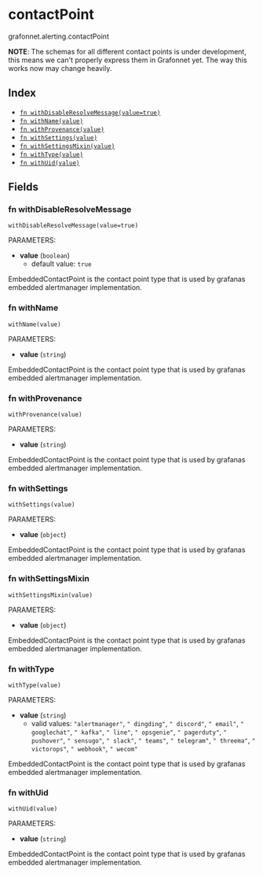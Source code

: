 # contactPoint

grafonnet.alerting.contactPoint

**NOTE**: The schemas for all different contact points is under development, this means we can't properly express them in Grafonnet yet. The way this works now may change heavily.


## Index

* [`fn withDisableResolveMessage(value=true)`](#fn-withdisableresolvemessage)
* [`fn withName(value)`](#fn-withname)
* [`fn withProvenance(value)`](#fn-withprovenance)
* [`fn withSettings(value)`](#fn-withsettings)
* [`fn withSettingsMixin(value)`](#fn-withsettingsmixin)
* [`fn withType(value)`](#fn-withtype)
* [`fn withUid(value)`](#fn-withuid)

## Fields

### fn withDisableResolveMessage

```jsonnet
withDisableResolveMessage(value=true)
```

PARAMETERS:

* **value** (`boolean`)
   - default value: `true`

EmbeddedContactPoint is the contact point type that is used
by grafanas embedded alertmanager implementation.
### fn withName

```jsonnet
withName(value)
```

PARAMETERS:

* **value** (`string`)

EmbeddedContactPoint is the contact point type that is used
by grafanas embedded alertmanager implementation.
### fn withProvenance

```jsonnet
withProvenance(value)
```

PARAMETERS:

* **value** (`string`)

EmbeddedContactPoint is the contact point type that is used
by grafanas embedded alertmanager implementation.
### fn withSettings

```jsonnet
withSettings(value)
```

PARAMETERS:

* **value** (`object`)

EmbeddedContactPoint is the contact point type that is used
by grafanas embedded alertmanager implementation.
### fn withSettingsMixin

```jsonnet
withSettingsMixin(value)
```

PARAMETERS:

* **value** (`object`)

EmbeddedContactPoint is the contact point type that is used
by grafanas embedded alertmanager implementation.
### fn withType

```jsonnet
withType(value)
```

PARAMETERS:

* **value** (`string`)
   - valid values: `"alertmanager"`, `" dingding"`, `" discord"`, `" email"`, `" googlechat"`, `" kafka"`, `" line"`, `" opsgenie"`, `" pagerduty"`, `" pushover"`, `" sensugo"`, `" slack"`, `" teams"`, `" telegram"`, `" threema"`, `" victorops"`, `" webhook"`, `" wecom"`

EmbeddedContactPoint is the contact point type that is used
by grafanas embedded alertmanager implementation.
### fn withUid

```jsonnet
withUid(value)
```

PARAMETERS:

* **value** (`string`)

EmbeddedContactPoint is the contact point type that is used
by grafanas embedded alertmanager implementation.